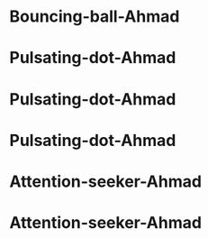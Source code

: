 # Bouncing-ball-Ahmad
# Pulsating-dot-Ahmad
# Pulsating-dot-Ahmad
# Pulsating-dot-Ahmad
# Attention-seeker-Ahmad
# Attention-seeker-Ahmad
